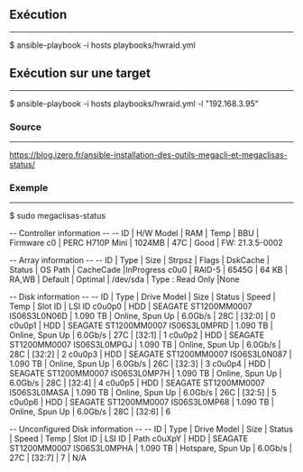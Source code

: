 ## Exécution
-----------------
$ ansible-playbook -i hosts playbooks/hwraid.yml
 
## Exécution sur une target
-----------------
$ ansible-playbook -i hosts playbooks/hwraid.yml -l "192.168.3.95"
 
### Source
-----------------
https://blog.izero.fr/ansible-installation-des-outils-megacli-et-megaclisas-status/

### Exemple
-----------------
$ sudo megaclisas-status

-- Controller information --
-- ID | H/W Model       | RAM    | Temp | BBU    | Firmware
c0    | PERC H710P Mini | 1024MB | 47C  | Good   | FW: 21.3.5-0002

-- Array information --
-- ID | Type   |    Size |  Strpsz | Flags | DskCache |   Status |  OS Path | CacheCade        |InProgress
c0u0  | RAID-5 |   6545G |   64 KB | RA,WB |  Default |  Optimal | /dev/sda | Type : Read Only |None

-- Disk information --
-- ID   | Type | Drive Model                       | Size     | Status          | Speed    | Temp | Slot ID  | LSI ID
c0u0p0  | HDD  | SEAGATE ST1200MM0007 IS06S3L0N06D | 1.090 TB | Online, Spun Up | 6.0Gb/s  | 28C  | [32:0]   | 0
c0u0p1  | HDD  | SEAGATE ST1200MM0007 IS06S3L0MPRD | 1.090 TB | Online, Spun Up | 6.0Gb/s  | 27C  | [32:1]   | 1
c0u0p2  | HDD  | SEAGATE ST1200MM0007 IS06S3L0MPGJ | 1.090 TB | Online, Spun Up | 6.0Gb/s  | 28C  | [32:2]   | 2
c0u0p3  | HDD  | SEAGATE ST1200MM0007 IS06S3L0N087 | 1.090 TB | Online, Spun Up | 6.0Gb/s  | 26C  | [32:3]   | 3
c0u0p4  | HDD  | SEAGATE ST1200MM0007 IS06S3L0MP7H | 1.090 TB | Online, Spun Up | 6.0Gb/s  | 28C  | [32:4]   | 4
c0u0p5  | HDD  | SEAGATE ST1200MM0007 IS06S3L0MASA | 1.090 TB | Online, Spun Up | 6.0Gb/s  | 26C  | [32:5]   | 5
c0u0p6  | HDD  | SEAGATE ST1200MM0007 IS06S3L0MP68 | 1.090 TB | Online, Spun Up | 6.0Gb/s  | 28C  | [32:6]   | 6

-- Unconfigured Disk information --
-- ID   | Type | Drive Model                       | Size     | Status              | Speed    | Temp | Slot ID  | LSI ID | Path
c0uXpY  | HDD  | SEAGATE ST1200MM0007 IS06S3L0MPHA | 1.090 TB | Hotspare, Spun Up   | 6.0Gb/s  | 27C  | [32:7]   | 7      | N/A

